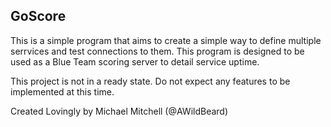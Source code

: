 ## GoScore
This is a simple program that aims to create a simple way to define multiple serrvices and test connections to them. This program is designed to be used as a Blue Team scoring server to detail service uptime.


This project is not in a ready state. Do not expect any features to be implemented at this time.

Created Lovingly by Michael Mitchell (@AWildBeard)
